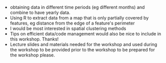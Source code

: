- obtaining data in different time periods (eg different months) and combine to have yearly data.
- Using R to extract data from a map that is only partially covered by features, eg distance from the edge of a feature's perimeter
- I would be most interested in spatial clustering methods
- Tips on efficient data/code management would also be nice to include in this workshop. Thanks!
- Lecture slides and materials needed for the workshop and used during the workshop to be provided prior to the workshop to be prepared for the workshop please.
